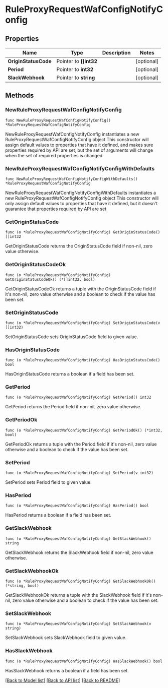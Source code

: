 # RuleProxyRequestWafConfigNotifyConfig

## Properties

Name | Type | Description | Notes
------------ | ------------- | ------------- | -------------
**OriginStatusCode** | Pointer to **[]int32** |  | [optional] 
**Period** | Pointer to **int32** |  | [optional] 
**SlackWebhook** | Pointer to **string** |  | [optional] 

## Methods

### NewRuleProxyRequestWafConfigNotifyConfig

`func NewRuleProxyRequestWafConfigNotifyConfig() *RuleProxyRequestWafConfigNotifyConfig`

NewRuleProxyRequestWafConfigNotifyConfig instantiates a new RuleProxyRequestWafConfigNotifyConfig object
This constructor will assign default values to properties that have it defined,
and makes sure properties required by API are set, but the set of arguments
will change when the set of required properties is changed

### NewRuleProxyRequestWafConfigNotifyConfigWithDefaults

`func NewRuleProxyRequestWafConfigNotifyConfigWithDefaults() *RuleProxyRequestWafConfigNotifyConfig`

NewRuleProxyRequestWafConfigNotifyConfigWithDefaults instantiates a new RuleProxyRequestWafConfigNotifyConfig object
This constructor will only assign default values to properties that have it defined,
but it doesn't guarantee that properties required by API are set

### GetOriginStatusCode

`func (o *RuleProxyRequestWafConfigNotifyConfig) GetOriginStatusCode() []int32`

GetOriginStatusCode returns the OriginStatusCode field if non-nil, zero value otherwise.

### GetOriginStatusCodeOk

`func (o *RuleProxyRequestWafConfigNotifyConfig) GetOriginStatusCodeOk() (*[]int32, bool)`

GetOriginStatusCodeOk returns a tuple with the OriginStatusCode field if it's non-nil, zero value otherwise
and a boolean to check if the value has been set.

### SetOriginStatusCode

`func (o *RuleProxyRequestWafConfigNotifyConfig) SetOriginStatusCode(v []int32)`

SetOriginStatusCode sets OriginStatusCode field to given value.

### HasOriginStatusCode

`func (o *RuleProxyRequestWafConfigNotifyConfig) HasOriginStatusCode() bool`

HasOriginStatusCode returns a boolean if a field has been set.

### GetPeriod

`func (o *RuleProxyRequestWafConfigNotifyConfig) GetPeriod() int32`

GetPeriod returns the Period field if non-nil, zero value otherwise.

### GetPeriodOk

`func (o *RuleProxyRequestWafConfigNotifyConfig) GetPeriodOk() (*int32, bool)`

GetPeriodOk returns a tuple with the Period field if it's non-nil, zero value otherwise
and a boolean to check if the value has been set.

### SetPeriod

`func (o *RuleProxyRequestWafConfigNotifyConfig) SetPeriod(v int32)`

SetPeriod sets Period field to given value.

### HasPeriod

`func (o *RuleProxyRequestWafConfigNotifyConfig) HasPeriod() bool`

HasPeriod returns a boolean if a field has been set.

### GetSlackWebhook

`func (o *RuleProxyRequestWafConfigNotifyConfig) GetSlackWebhook() string`

GetSlackWebhook returns the SlackWebhook field if non-nil, zero value otherwise.

### GetSlackWebhookOk

`func (o *RuleProxyRequestWafConfigNotifyConfig) GetSlackWebhookOk() (*string, bool)`

GetSlackWebhookOk returns a tuple with the SlackWebhook field if it's non-nil, zero value otherwise
and a boolean to check if the value has been set.

### SetSlackWebhook

`func (o *RuleProxyRequestWafConfigNotifyConfig) SetSlackWebhook(v string)`

SetSlackWebhook sets SlackWebhook field to given value.

### HasSlackWebhook

`func (o *RuleProxyRequestWafConfigNotifyConfig) HasSlackWebhook() bool`

HasSlackWebhook returns a boolean if a field has been set.


[[Back to Model list]](../README.md#documentation-for-models) [[Back to API list]](../README.md#documentation-for-api-endpoints) [[Back to README]](../README.md)


